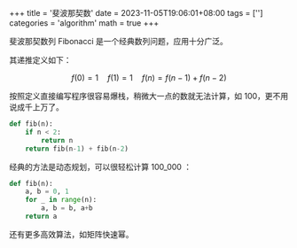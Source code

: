 +++
title = '斐波那契数'
date = 2023-11-05T19:06:01+08:00
tags = ['']
categories = 'algorithm'
math = true
+++


斐波那契数列 Fibonacci 是一个经典数列问题，应用十分广泛。


<!--more-->


其递推定义如下：

$$
f(0)=1 \quad f(1)=1 \quad f(n)=f(n-1)+f(n-2)
$$

按照定义直接编写程序很容易爆栈，稍微大一点的数就无法计算，如 100，更不用说成千上万了。

```python
def fib(n):
	if n < 2:
		return n
	return fib(n-1) + fib(n-2)
```

经典的方法是动态规划，可以很轻松计算 100\_000 ：

```python
def fib(n):
	a, b = 0, 1
	for _ in range(n):
		a, b = b, a+b
	return a
```

还有更多高效算法，如矩阵快速幂。
